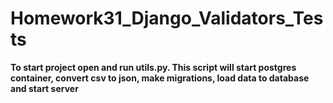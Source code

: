 # Homework31_Django_Validators_Tests

**To start project open and run utils.py. This script will start postgres container, convert csv to json, make migrations, load data to database and start server**
